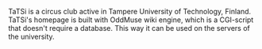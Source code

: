 TaTSi is a circus club active in Tampere University of Technology, Finland. TaTSi's homepage is built with OddMuse wiki engine, which is a CGI-script that doesn't require a database. This way it can be used on the servers of the university.